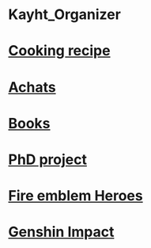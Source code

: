 # Kayht_Organizer

# [Cooking recipe](https://kayht.github.io/Kayht_Organizer/Cooking/Main)

# [Achats](https://kayht.github.io/Kayht_Organizer/Achats/Main)

# [Books](https://kayht.github.io/Kayht_Organizer/Books/Main)

# [PhD project](https://alexishucteau.github.io/PhD_project/)

# [Fire emblem Heroes](https://kayht.github.io/Kayht_Organizer/Feh/Main)

# [Genshin Impact](https://kayht.github.io/Kayht_Organizer/Genshin_Impact/Main)
